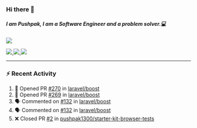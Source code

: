 ### Hi there 👋

##### I am Pushpak, I am a Software Engineer and a problem solver.💻

<a href='https://twitter.com/pushpak1300'><a href="https://pushpak1300.me/" target="_blank">
  <img src="https://img.shields.io/badge/website-%23E34F26.svg?&style=for-the-badge" />
</a> 
 
 <a href="https://twitter.com/pushpak1300" target="_blank">
  <img src="https://img.shields.io/badge/twitter-%231DA1F2.svg?&style=for-the-badge&logo=twitter&logoColor=white" />
</a> 

<a href="https://www.linkedin.com/in/pushpak-c-286b17b1/" target="_blank">
  <img src="https://img.shields.io/badge/linkedin-%230077B5.svg?&style=for-the-badge&logo=linkedin&logoColor=white" />
</a> 

<a href="https://dev.to/pushpak1300/" target="_blank">
  <img src="http://img.shields.io/badge/dev.to-gray?style=for-the-badge&logo=dev.to&?logoColor=white?logoWidth=100?label=" />
</a> 


</p>

---

### ⚡ Recent Activity

<!--START_SECTION:activity-->
1. 💪 Opened PR [#270](https://github.com/laravel/boost/pull/270) in [laravel/boost](https://github.com/laravel/boost)
2. 💪 Opened PR [#269](https://github.com/laravel/boost/pull/269) in [laravel/boost](https://github.com/laravel/boost)
3. 🗣 Commented on [#132](https://github.com/laravel/boost/issues/132#issuecomment-3317215715) in [laravel/boost](https://github.com/laravel/boost)
4. 🗣 Commented on [#132](https://github.com/laravel/boost/issues/132#issuecomment-3317108985) in [laravel/boost](https://github.com/laravel/boost)
5. ❌ Closed PR [#2](https://github.com/pushpak1300/starter-kit-browser-tests/pull/2) in [pushpak1300/starter-kit-browser-tests](https://github.com/pushpak1300/starter-kit-browser-tests)
<!--END_SECTION:activity-->
